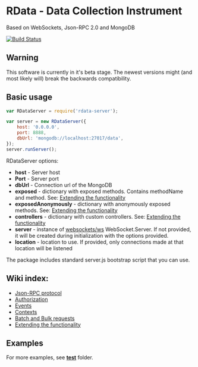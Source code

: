# RData - Data Collection Instrument

Based on WebSockets, Json-RPC 2.0 and MongoDB

[![Build Status](https://travis-ci.org/rdata-systems/rdata-server.svg?branch=master)](https://travis-ci.org/rdata-systems/rdata-server)

## Warning
This software is currently in it's beta stage. The newest versions might (and most likely will) break the backwards compatibility.

## Basic usage
```javascript
var RDataServer = require('rdata-server');

var server = new RDataServer({
    host: '0.0.0.0',
    port: 8888,
    dbUrl: 'mongodb://localhost:27017/data',
});
server.runServer();
```
RDataServer options:
- **host** - Server host
- **Port** - Server port
- **dbUrl** - Connection url of the MongoDB
- **exposed** - dictionary with exposed methods. Contains methodName and method. See: [Extending the functionality](https://github.com/rdata-systems/rdata-server/wiki/5.-Extending-the-functionality)
- **exposedAnonymously** - dictionary with anonymously exposed methods. See: [Extending the functionality](https://github.com/rdata-systems/rdata-server/wiki/5.-Extending-the-functionality)
- **controllers** - dictionary with custom controllers. See: [Extending the functionality](https://github.com/rdata-systems/rdata-server/wiki/5.-Extending-the-functionality)
- **server** - instance of [websockets/ws](https://github.com/websockets/ws) WebSocket.Server. If not provided, it will be created during initialization with the options provided.
- **location** - location to use. If provided, only connections made at that location will be listened

The package includes standard server.js bootstrap script that you can use.

## Wiki index:
- [Json-RPC protocol](https://github.com/rdata-systems/rdata-server/wiki/0.-Json-RPC-protocol)
- [Authorization](https://github.com/rdata-systems/rdata-server/wiki/1.-Authorization)
- [Events](https://github.com/rdata-systems/rdata-server/wiki/2.-Events)
- [Contexts](https://github.com/rdata-systems/rdata-server/wiki/3.-Contexts)
- [Batch and Bulk requests](https://github.com/rdata-systems/rdata-server/wiki/4.-Batch-and-Bulk-requests)
- [Extending the functionality](https://github.com/rdata-systems/rdata-server/wiki/5.-Extending-the-functionality)

## Examples
For more examples, see [**test**](https://github.com/rdata-systems/rdata-server/tree/master/test) folder.
